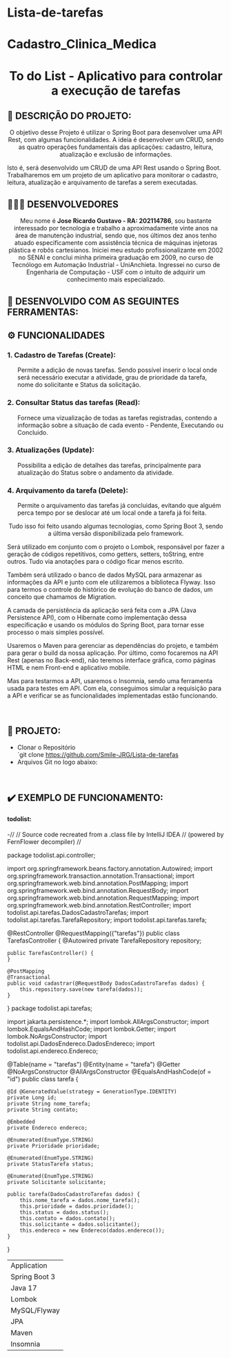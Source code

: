 # Lista-de-tarefas
 
# Cadastro_Clinica_Medica

<h1 align="center"> To do List - Aplicativo para controlar a execução de tarefas </h1>


<!-- INTRODUÇÃO -->
## 📝 DESCRIÇÃO DO PROJETO:
<p align="center">O objetivo desse Projeto é utilizar o Spring Boot para desenvolver uma API Rest, com algumas funcionalidades. A ideia é desenvolver um CRUD, sendo as quatro operações fundamentais das aplicações: cadastro, leitura, atualização e exclusão de informações.

Isto é, será desenvolvido um CRUD de uma API Rest usando o Spring Boot.
Trabalharemos em um projeto de um aplicativo para monitorar o cadastro, leitura, atualização e arquivamento de tarefas a serem executadas. 

<!-- DESENVOLVEDORES -->
## 👨🏻‍💻 DESENVOLVEDORES

<p align="center"> 
 Meu nome é <b>Jose Ricardo Gustavo - RA: 202114786</b>, sou bastante interessado por tecnologia e trabalho a aproximadamente vinte anos na área de manutenção industrial, sendo que, nos últimos dez anos tenho atuado especificamente com assistência técnica de máquinas injetoras plástica e robôs cartesianos. Iniciei meu estudo profissionalizante em 2002 no SENAI e conclui minha primeira graduação em 2009, no curso de Tecnólogo em Automação Industrial - UniAnchieta. Ingressei no curso de Engenharia de Computação - USF com o intuito de adquirir um conhecimento mais especializado.
</p>


<!-- FERRAMENTAS UTILIZADAS -->
## 🧰 DESENVOLVIDO COM AS SEGUINTES FERRAMENTAS:

<table>
  <tr>
    <td><bold>Application</bold></td>
  </tr>
  <tr>
    <td>Spring Boot 3</td>
  </tr>
   <tr>
    <td>Java 17</td>
  </tr>
    </tr>
   <tr>
    <td>Lombok</td>
  </tr>
 <tr>
    <td>MySQL/Flyway</td>
  </tr>
   <tr>
    <td>JPA</td>
  </tr>
    </tr>
   <tr>
    <td>Maven</td>
   </tr>
   <tr>
    <td>Insomnia</td


</table>

<!-- FUNCIONALIDADES -->
## ⚙️ FUNCIONALIDADES

<h3>1. Cadastro de Tarefas (Create):</h3>
<ul>Permite a adição de novas tarefas. Sendo possível inserir o local onde será necessário executar a atividade, grau de prioridade da tarefa, nome do solicitante e Status da solicitação.</ul>

<h3>2. Consultar Status das tarefas (Read):</h3>
<ul>Fornece uma vizualização de todas as tarefas registradas, contendo a informação sobre a situação de cada evento - Pendente, Executando ou Concluido.</ul>

<h3>3. Atualizações (Update):</h3>
<ul>Possibilita a edição de detalhes das tarefas, principalmente para atualização do Status sobre o andamento da atividade.</ul>

<h3>4. Arquivamento da tarefa (Delete):</h3>
<ul>Permite o arquivamento das tarefas já concluidas, evitando que alguém perca tempo por se deslocar até um local onde a tarefa já foi feita.</ul>

<p align="center">
Tudo isso foi feito usando algumas tecnologias, como Spring Boot 3, sendo a última versão disponibilizada pelo framework. 

Será utilizado em conjunto com o projeto o Lombok, responsável por fazer a geração de códigos repetitivos, como getters, setters, toString, entre outros. Tudo via anotações para o código ficar menos escrito.

Também será utilizado o banco de dados MySQL para armazenar as informações da API e junto com ele utilizaremos a biblioteca Flyway. Isso para termos o controle do histórico de evolução do banco de dados, um conceito que chamamos de Migration.

A camada de persistência da aplicação será feita com a JPA (Java Persistence API), com o Hibernate como implementação dessa especificação e usando os módulos do Spring Boot, para tornar esse processo o mais simples possível.

Usaremos o Maven para gerenciar as dependências do projeto, e também para gerar o build da nossa aplicação. Por último, como focaremos na API Rest (apenas no Back-end), não teremos interface gráfica, como páginas HTML e nem Front-end e aplicativo mobile.

Mas para testarmos a API, usaremos o Insomnia, sendo uma ferramenta usada para testes em API. Com ela, conseguimos simular a requisição para a API e verificar se as funcionalidades implementadas estão funcionando.
</p>

<br>

<!-- REPOSITÓRIO -->
<h2 align="left">📁 PROJETO: </h2>

- Clonar o Repositório <br>
  `git clone https://github.com/Smile-JRG/Lista-de-tarefas
- Arquivos Git no logo abaixo: <br>
<a href="[https://github.com/Smile-JRG/Lista-de-tarefas]">
</a>

<br>

<!-- POSTMAN -->
## ✔️ EXEMPLO DE FUNCIONAMENTO:

<h4>todolist:</h4>

   -//
// Source code recreated from a .class file by IntelliJ IDEA
// (powered by FernFlower decompiler)
//

package todolist.api.controller;

import org.springframework.beans.factory.annotation.Autowired;
import org.springframework.transaction.annotation.Transactional;
import org.springframework.web.bind.annotation.PostMapping;
import org.springframework.web.bind.annotation.RequestBody;
import org.springframework.web.bind.annotation.RequestMapping;
import org.springframework.web.bind.annotation.RestController;
import todolist.api.tarefas.DadosCadastroTarefas;
import todolist.api.tarefas.TarefaRepository;
import todolist.api.tarefas.tarefa;

@RestController
@RequestMapping({"tarefas"})
public class TarefasController {
    @Autowired
    private TarefaRepository repository;

    public TarefasController() {
    }

    @PostMapping
    @Transactional
    public void cadastrar(@RequestBody DadosCadastroTarefas dados) {
        this.repository.save(new tarefa(dados));
    }
}
package todolist.api.tarefas;

import jakarta.persistence.*;
import lombok.AllArgsConstructor;
import lombok.EqualsAndHashCode;
import lombok.Getter;
import lombok.NoArgsConstructor;
import todolist.api.DadosEndereco.DadosEndereco;
import todolist.api.endereco.Endereco;

@Table(name = "tarefas")
@Entity(name = "tarefa")
@Getter
@NoArgsConstructor
@AllArgsConstructor
@EqualsAndHashCode(of = "id")
public class tarefa {

    @Id @GeneratedValue(strategy = GenerationType.IDENTITY)
    private Long id;
    private String nome_tarefa;
    private String contato;

    @Embedded
    private Endereco endereco;

    @Enumerated(EnumType.STRING)
    private Prioridade prioridade;

    @Enumerated(EnumType.STRING)
    private StatusTarefa status;

    @Enumerated(EnumType.STRING)
    private Solicitante solicitante;

    public tarefa(DadosCadastroTarefas dados) {
        this.nome_tarefa = dados.nome_tarefa();
        this.prioridade = dados.prioridade();
        this.status = dados.status();
        this.contato = dados.contato();
        this.solicitante = dados.solicitante();
        this.endereco = new Endereco(dados.endereco());
    }
}
 
